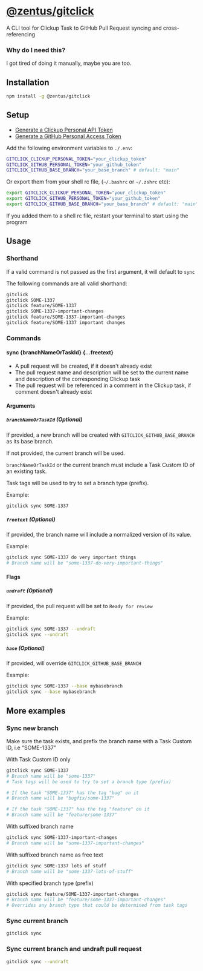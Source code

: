 # [@zentus/gitclick](https://github.com/zentus/gitclick)
A CLI tool for Clickup Task to GitHub Pull Request syncing and cross-referencing

### Why do I need this?
I got tired of doing it manually, maybe you are too.

## Installation
```bash
npm install -g @zentus/gitclick
```

## Setup
- [Generate a Clickup Personal API Token](https://clickup.com/api/developer-portal/authentication#generate-your-personal-api-token)
- [Generate a GitHub Personal Access Token](https://github.com/settings/tokens)

Add the following environment variables to `./.env`:
```bash
GITCLICK_CLICKUP_PERSONAL_TOKEN="your_clickup_token"
GITCLICK_GITHUB_PERSONAL_TOKEN="your_github_token"
GITCLICK_GITHUB_BASE_BRANCH="your_base_branch" # default: "main"
```

Or export them from your shell rc file, (`~/.bashrc` or `~/.zshrc` etc):
```bash
export GITCLICK_CLICKUP_PERSONAL_TOKEN="your_clickup_token"
export GITCLICK_GITHUB_PERSONAL_TOKEN="your_github_token"
export GITCLICK_GITHUB_BASE_BRANCH="your_base_branch" # default: "main"
```

If you added them to a shell rc file, restart your terminal to start using the program

## Usage
### Shorthand
If a valid command is not passed as the first argument, it will default to `sync`
  
The following commands are all valid shorthand:
```bash
gitclick
gitclick SOME-1337
gitclick feature/SOME-1337
gitclick SOME-1337-important-changes
gitclick feature/SOME-1337-important-changes
gitclick feature/SOME-1337 important changes
```
### Commands
#### sync {branchNameOrTaskId} {...freetext}
- A pull request will be created, if it doesn't already exist
- The pull request name and description will be set to the current name and description of the corresponding Clickup task
- The pull request will be referenced in a comment in the Clickup task, if comment doesn't already exist

#### Arguments
##### `branchNameOrTaskId` (Optional)  
If provided, a new branch will be created with `GITCLICK_GITHUB_BASE_BRANCH` as its base branch.
  
If not provided, the current branch will be used.
  
`branchNameOrTaskId` or the current branch must include a Task Custom ID of an existing task.
  
Task tags will be used to try to set a branch type (prefix).
  
Example:
```bash
gitclick sync SOME-1337
```

##### `freetext` (Optional)    
If provided, the branch name will include a normalized version of its value.
  
Example:
```bash
gitclick sync SOME-1337 do very important things
# Branch name will be "some-1337-do-very-important-things"
```

#### Flags
##### `undraft` (Optional)  
If provided, the pull request will be set to `Ready for review`
  
Example:
```bash
gitclick sync SOME-1337 --undraft
gitclick sync --undraft
```

##### `base` (Optional)
If provided, will override `GITCLICK_GITHUB_BASE_BRANCH`
  
Example:
```bash
gitclick sync SOME-1337 --base mybasebranch
gitclick sync --base mybasebranch
```

## More examples

### Sync new branch
Make sure the task exists, and prefix the branch name with a Task Custom ID, i.e "SOME-1337"

With Task Custom ID only
```bash
gitclick sync SOME-1337
# Branch name will be "some-1337"
# Task tags will be used to try to set a branch type (prefix)

# If the task "SOME-1337" has the tag "bug" on it
# Branch name will be "bugfix/some-1337"

# If the task "SOME-1337" has the tag "feature" on it
# Branch name will be "feature/some-1337"
```

With suffixed branch name
```bash
gitclick sync SOME-1337-important-changes
# Branch name will be "some-1337-important-changes"
```

With suffixed branch name as free text
```bash
gitclick sync SOME-1337 lots of stuff
# Branch name will be "some-1337-lots-of-stuff"
```

With specified branch type (prefix)
```bash
gitclick sync feature/SOME-1337-important-changes
# Branch name will be "feature/some-1337-important-changes"
# Overrides any branch type that could be determined from task tags
```

### Sync current branch
```bash
gitclick sync
```

### Sync current branch and undraft pull request
```bash
gitclick sync --undraft
```
